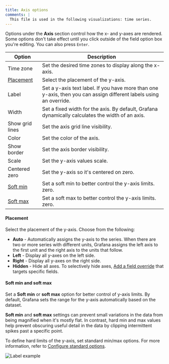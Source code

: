 ```yaml
---
title: Axis options
comments: |
  This file is used in the following visualizations: time series.
---
```


Options under the **Axis** section control how the x- and y-axes are rendered. Some options don't take effect until you click outside of the field option box you're editing. You can also press `Enter`.

| Option                             | Description                                                                                                        |
| ---------------------------------- | ------------------------------------------------------------------------------------------------------------------ |
| Time zone                          | Set the desired time zones to display along the x-axis.                                                            |
| [Placement](#placement)            | Select the placement of the y-axis.                                                                                |
| Label                              | Set a y-axis text label. If you have more than one y-axis, then you can assign different labels using an override. |
| Width                              | Set a fixed width for the axis. By default, Grafana dynamically calculates the width of an axis.                   |
| Show grid lines                    | Set the axis grid line visibility.<br>                                                                             |
| Color                              | Set the color of the axis.                                                                                         |
| Show border                        | Set the axis border visibility.                                                                                    |
| Scale                              | Set the y-axis values scale.<br>                                                                                   |
| Centered zero                      | Set the y-axis so it's centered on zero.                                                                           |
| [Soft min](#soft-min-and-soft-max) | Set a soft min to better control the y-axis limits. zero.                                                          |
| [Soft max](#soft-min-and-soft-max) | Set a soft max to better control the y-axis limits. zero.                                                          |

#### Placement

Select the placement of the y-axis. Choose from the following:

- **Auto** - Automatically assigns the y-axis to the series. When there are two or more series with different units, Grafana assigns the left axis to the first unit and the right axis to the units that follow.
- **Left** - Display all y-axes on the left side.
- **Right** - Display all y-axes on the right side.
- **Hidden** - Hide all axes. To selectively hide axes, [Add a field override](ref:add-a-field-override) that targets specific fields.

#### Soft min and soft max

Set a **Soft min** or **soft max** option for better control of y-axis limits. By default, Grafana sets the range for the y-axis automatically based on the dataset.

**Soft min** and **soft max** settings can prevent small variations in the data from being magnified when it's mostly flat. In contrast, hard min and max values help prevent obscuring useful detail in the data by clipping intermittent spikes past a specific point.

To define hard limits of the y-axis, set standard min/max options. For more information, refer to [Configure standard options](ref:configure-standard-options).

![Label example](/static/img/docs/time-series-panel/axis-soft-min-max-7-4.png)